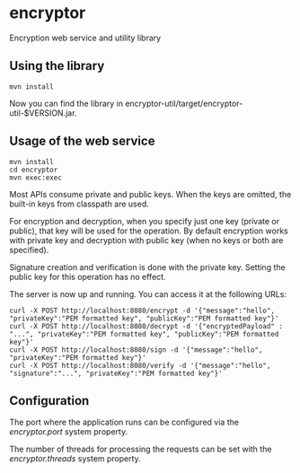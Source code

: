 # encryptor
Encryption web service and utility library

## Using the library

```
mvn install
```

Now you can find the library in encryptor-util/target/encryptor-util-$VERSION.jar.

## Usage of the web service

```
mvn install
cd encryptor
mvn exec:exec
```

Most APIs consume private and public keys. When the keys are omitted, the built-in keys from classpath are used.

For encryption and decryption, when you specify just one key (private or public), that key will be used for the operation.
By default encryption works with private key and decryption with public key (when no keys or both are specified).

Signature creation and verification is done with the private key. Setting the public key for this operation has no effect.

The server is now up and running. You can access it at the following URLs:

```
curl -X POST http://localhost:8080/encrypt -d '{"message":"hello", "privateKey":"PEM formatted key", "publicKey":"PEM formatted key"}'
curl -X POST http://localhost:8080/decrypt -d '{"encryptedPayload" : "...", "privateKey":"PEM formatted key", "publicKey":"PEM formatted key"}'
curl -X POST http://localhost:8080/sign -d '{"message":"hello", "privateKey":"PEM formatted key"}'
curl -X POST http://localhost:8080/verify -d '{"message":"hello", "signature":"...", "privateKey":"PEM formatted key"}'
```

## Configuration

The port where the application runs can be configured via the _encryptor.port_ system property.

The number of threads for processing the requests can be set with the _encryptor.threads_ system property.